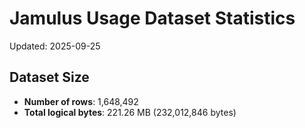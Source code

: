 # Jamulus Usage Dataset Statistics

Updated: 2025-09-25

## Dataset Size
- **Number of rows**: 1,648,492
- **Total logical bytes**: 221.26 MB (232,012,846 bytes)
